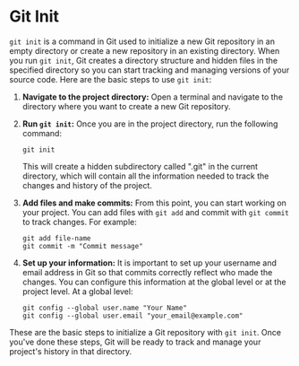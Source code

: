 # Git Init

`git init` is a command in Git used to initialize a new Git repository in an empty directory or create a new repository in an existing directory. When you run `git init`, Git creates a directory structure and hidden files in the specified directory so you can start tracking and managing versions of your source code. Here are the basic steps to use `git init`:

1. **Navigate to the project directory:** Open a terminal and navigate to the directory where you want to create a new Git repository.

2. **Run `git init`:** Once you are in the project directory, run the following command:

    ```shell
    git init
    ```

    This will create a hidden subdirectory called ".git" in the current directory, which will contain all the information needed to track the changes and history of the project.

3. **Add files and make commits:** From this point, you can start working on your project. You can add files with `git add` and commit with `git commit` to track changes. For example:

    ```shell
    git add file-name
    git commit -m "Commit message"
    ```

4. **Set up your information:** It is important to set up your username and email address in Git so that commits correctly reflect who made the changes. You can configure this information at the global level or at the project level. At a global level:

    ```shell
    git config --global user.name "Your Name"
    git config --global user.email "your_email@example.com"
    ```

These are the basic steps to initialize a Git repository with `git init`. Once you've done these steps, Git will be ready to track and manage your project's history in that directory.